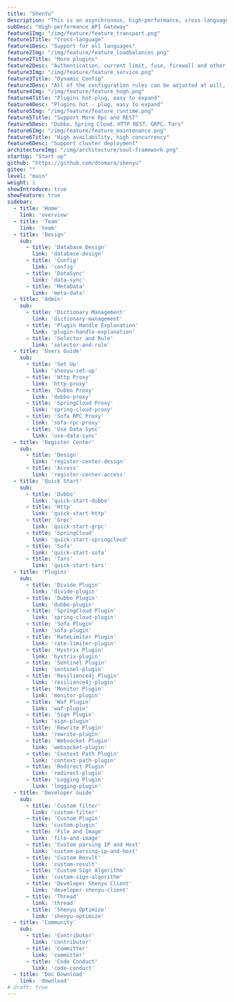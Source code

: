 ```yaml
---
title: "ShenYu"
description: "This is an asynchronous, high-performance, cross-language, responsive API gateway."
subDesc: "High-performance API Gateway"
feature1Img: "/img/feature/feature_transpart.png"
feature1Title: "Cross-language"
feature1Desc: "Support for all languages"
feature2Img: "/img/feature/feature_loadbalances.png"
feature2Title: "More plugins"
feature2Desc: "Authentication, current limit, fuse, firewall and other plugins"
feature3Img: "/img/feature/feature_service.png"
feature3Title: "Dynamic Config"
feature3Desc: "All of the configuration rules can be adjusted at will, taking effect dynamically, without restarting"
feature4Img: "/img/feature/feature_hogh.png"
feature4Title: "Plugins hot-plug, easy to expand"
feature4Desc: "Plugins hot - plug, easy to expand"
feature5Img: "/img/feature/feature_runtime.png"
feature5Title: "Support More Rpc and REST"
feature5Desc: "Dubbo，Spring Cloud，HTTP REST，GRPC，Tars"
feature6Img: "/img/feature/feature_maintenance.png"
feature6Title: "High availability, high concurrency"
feature6Desc: "Support cluster deployment"
architectureImg: "/img/architecture/soul-framework.png"
startUp: "Start up"
github: "https://github.com/dromara/shenyu"
gitee: ""
level: "main"
weight: 1
showIntroduce: true
showFeature: true
sidebar:
  - title: 'Home'  	
    link: 'overview'
  - title: 'Team'  	
    link: 'team'
  - title: 'Design'  	
    sub:
      - title: 'Database Design'  	
        link: 'database-design'
      - title: 'Config'  	
        link: 'config' 
      - title: 'DataSync'  	
        link: 'data-sync'
      - title: 'MetaData'  	
        link: 'meta-data' 
  - title: 'Admin'  	
    sub:
      - title: 'Dictionary Management'  	
        link: 'dictionary-management'
      - title: 'Plugin Handle Explanation'  	
        link: 'plugin-handle-explanation'
      - title: 'Selector and Rule'  	
        link: 'selector-and-rule'     
  - title: 'Users Guide'  	
    sub:
      - title: 'Set Up'  	
        link: 'shenyu-set-up' 
      - title: 'Http Proxy'  	
        link: 'http-proxy'
      - title: 'Dubbo Proxy'  	
        link: 'dubbo-proxy'
      - title: 'SpringCloud Proxy'  	
        link: 'spring-cloud-proxy'
      - title: 'Sofa RPC Proxy'  	
        link: 'sofa-rpc-proxy'
      - title: 'Use Data Sync'  	
        link: 'use-data-sync'  
  - title: 'Register Center'  	
    sub:
      - title: 'Design'
        link: 'register-center-design'
      - title: 'Access'  	
        link: 'register-center-access'
  - title: 'Quick Start'  	
    sub:
      - title: 'Dubbo'  	
        link: 'quick-start-dubbo'
      - title: 'Http'  	
        link: 'quick-start-http'
      - title: 'Grpc'  	
        link: 'quick-start-grpc'
      - title: 'SpringCloud'  	
        link: 'quick-start-springcloud'
      - title: 'Sofa'  	
        link: 'quick-start-sofa' 
      - title: 'Tars'  	
        link: 'quick-start-tars'         
  - title: 'Plugins'  	
    sub:
      - title: 'Divide Plugin'  	
        link: 'divide-plugin'
      - title: 'Dubbo Plugin'  	
        link: 'dubbo-plugin'
      - title: 'SpringCloud Plugin'  	
        link: 'spring-cloud-plugin'
      - title: 'Sofa Plugin'  	
        link: 'sofa-plugin'
      - title: 'RateLimiter Plugin'  	
        link: 'rate-limiter-plugin'
      - title: 'Hystrix Plugin'  	
        link: 'hystrix-plugin'
      - title: 'Sentinel Plugin'  	
        link: 'sentinel-plugin'
      - title: 'Resilience4j Plugin'  	
        link: 'resilience4j-plugin'
      - title: 'Monitor Plugin'  	
        link: 'monitor-plugin'
      - title: 'Waf Plugin'  	
        link: 'waf-plugin'
      - title: 'Sign Plugin'  	
        link: 'sign-plugin'
      - title: 'Rewrite Plugin'  	
        link: 'rewrite-plugin'
      - title: 'Websocket Plugin'  	
        link: 'websocket-plugin'
      - title: 'Context Path Plugin'  	
        link: 'context-path-plugin'
      - title: 'Redirect Plugin'  	
        link: 'redirect-plugin'
      - title: 'Logging Plugin'  	
        link: 'logging-plugin'        
  - title: 'Developer Guide'  	
    sub:
      - title: 'Custom filter'  	
        link: 'custom-filter'
      - title: 'Custom Plugin'  	
        link: 'custom-plugin'
      - title: 'File and Image'  	
        link: 'file-and-image'
      - title: 'Custom parsing IP and Host'  	
        link: 'custom-parsing-ip-and-host'
      - title: 'Custom Result'  	
        link: 'custom-result'
      - title: 'Custom Sign Algorithm'  	
        link: 'custom-sign-algorithm'
      - title: 'Developer Shenyu Client'  	
        link: 'developer-shenyu-client'
      - title: 'Thread'  	
        link: 'thread'
      - title: 'Shenyu Optimize'  	
        link: 'shenyu-optimize'
  - title: 'Community'  	
    sub:
      - title: 'Contributor'  	
        link: 'contributor'
      - title: 'Committer'  	
        link: 'committer'
      - title: 'Code Conduct'  	
        link: 'code-conduct'
  - title: 'Doc Download'  	
    link: 'download'
# draft: true
---
```



